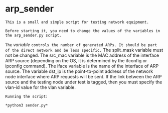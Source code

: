 # arp_sender
```
This is a small and simple script for testing network equipment.

Before starting it, you need to change the values of the variables in the arp_sender.py script.
```
```The``` *variable* ```controls the number of generated ARPs. It should be part of the direct network and be less specific.``` 
The split_mask variable must not be changed.
The src_mac variable is the MAC address of the interface ARP source (depending on the OS, it is determined by the ifconfig or ipconfig command).
The iface variable is the name of the interface of ARP source.
The variable dst_ip is the point-to-point address of the network node interface where ARP requests will be sent.
If the link between the ARP source and the testing node under test is tagged, then you must specify the vlan-id value for the vlan variable.
```
Running the script:

*python3 sender.py*

